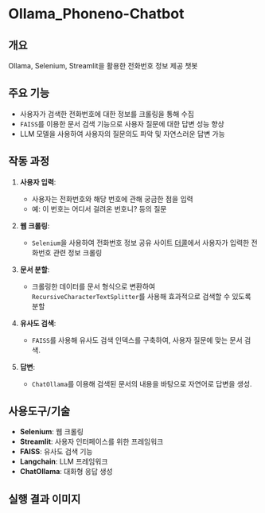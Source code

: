 # Ollama_Phoneno-Chatbot
## 개요
Ollama, Selenium, Streamlit을 활용한 전화번호 정보 제공 챗봇

## 주요 기능

- 사용자가 검색한 전화번호에 대한 정보를 크롤링을 통해 수집
- `FAISS`를 이용한 문서 검색 기능으로 사용자 질문에 대한 답변 성능 향상
- LLM 모델을 사용하여 사용자의 질문의도 파악 및 자연스러운 답변 가능

## 작동 과정

1. **사용자 입력**:
   - 사용자는 전화번호와 해당 번호에 관해 궁금한 점을 입력
   - 예: 이 번호는 어디서 걸려온 번호니? 등의 질문

2. **웹 크롤링**:
   - `Selenium`을 사용하여 전화번호 정보 공유 사이트 [더콜](https://www.thecall.co.kr)에서 사용자가 입력한 전화번호 관련 정보 크롤링

3. **문서 분할**:
   - 크롤링한 데이터를 문서 형식으로 변환하여 `RecursiveCharacterTextSplitter`를 사용해 효과적으로 검색할 수 있도록 분할

4. **유사도 검색**:
   - `FAISS`를 사용해 유사도 검색 인덱스를 구축하여, 사용자 질문에 맞는 문서 검색.

5. **답변**:
   - `ChatOllama`를 이용해 검색된 문서의 내용을 바탕으로 자연어로 답변을 생성.

## 사용도구/기술
- **Selenium**: 웹 크롤링
- **Streamlit**: 사용자 인터페이스를 위한 프레임워크
- **FAISS**: 유사도 검색 기능
- **Langchain**: LLM 프레임워크
- **ChatOllama**: 대화형 응답 생성

## 실행 결과 이미지

